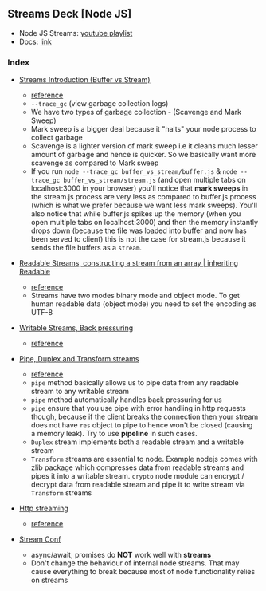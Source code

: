﻿## Streams Deck [Node JS]

- Node JS Streams: [youtube playlist](https://www.youtube.com/playlist?list=PLrwNNiB6YOA18XANsFe0CnizlhYKjJT0f)
- Docs: [link](https://nodejs.org/api/stream.html)

### Index

- [Streams Introduction (Buffer vs Stream)](https://github.com/kartik1998/streams-deck/tree/master/buffer_vs_stream)

  - [reference](https://www.youtube.com/watch?v=qU8PmZOOnac&list=PLrwNNiB6YOA18XANsFe0CnizlhYKjJT0f&index=1)
  - `--trace_gc` (view garbage collection logs)
  - We have two types of garbage collection - (Scavenge and Mark Sweep)
  - Mark sweep is a bigger deal because it "halts" your node process to collect garbage
  - Scavenge is a lighter version of mark sweep i.e it cleans much lesser amount of garbage and hence is quicker. So we basically want more scavenge as compared to Mark sweep
  - If you run `node --trace_gc buffer_vs_stream/buffer.js` & `node --trace_gc buffer_vs_stream/stream.js` (and open multiple tabs on localhost:3000 in your browser) you'll notice that **mark sweeps** in the stream.js process are very less as compared to buffer.js process (which is what we prefer because we want less mark sweeps). You'll also notice that while buffer.js spikes up the memory (when you open multiple tabs on localhost:3000) and then the memory instantly drops down (because the file was loaded into buffer and now has been served to client) this is not the case for stream.js because it sends the file buffers as a `stream`.

- [Readable Streams, constructing a stream from an array | inheriting Readable](https://github.com/kartik1998/streams-deck/tree/master/readable_streams)

  - [reference](https://www.youtube.com/watch?v=_pqv06ySvuk&list=PLrwNNiB6YOA18XANsFe0CnizlhYKjJT0f&index=2)
  - Streams have two modes binary mode and object mode. To get human readable data (object mode) you need to set the encoding as UTF-8

- [Writable Streams, Back pressuring](https://github.com/kartik1998/streams-deck/tree/master/writeable_streams_backpressuring)

  - [reference](https://www.youtube.com/watch?v=FS2OWxS5P_E&list=PLrwNNiB6YOA18XANsFe0CnizlhYKjJT0f&index=3)

- [Pipe, Duplex and Transform streams](https://github.com/kartik1998/streams-deck/tree/master/pipe_duplex_transform_streams)

  - [reference](https://www.youtube.com/watch?v=rQXaDH__Suk&list=PLrwNNiB6YOA18XANsFe0CnizlhYKjJT0f&index=4)
  - `pipe` method basically allows us to pipe data from any readable stream to any writable stream
  - `pipe` method automatically handles back pressuring for us
  - `pipe` ensure that you use pipe with error handling in http requests though, because if the client breaks the connection then your stream does not have `res` object to pipe to hence won't be closed (causing a memory leak). Try to use **pipeline** in such cases. 
  - `Duplex` stream implements both a readable stream and a writable stream
  - `Transform` streams are essential to node. Example nodejs comes with zlib package which compresses data from readable streams and pipes it into a writable stream. `crypto` node module can encrypt / decrypt data from readable stream and pipe it to write stream via `Transform` streams

- [Http streaming](https://github.com/kartik1998/streams-deck/tree/master/http_streaming)
  - [reference](https://www.youtube.com/watch?v=CiGnubZC5cs&list=PLrwNNiB6YOA18XANsFe0CnizlhYKjJT0f&index=5)

- [Stream Conf](https://www.youtube.com/watch?v=aTEDCotcn20)
  - async/await, promises do **NOT** work well with **streams**   
  - Don't change the behaviour of internal node streams. That may cause everything to break because most of node functionality relies on streams
